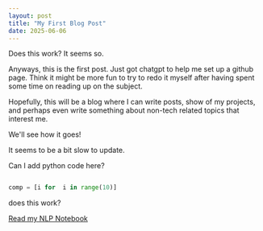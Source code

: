 ```yaml
---
layout: post
title: "My First Blog Post"
date: 2025-06-06
---
```


Does this work? It seems so. 

Anyways, this is the first post. Just got chatgpt to help me set up a github page. 
Think it might be more fun to try to redo it myself after having spent some time 
on reading up on the subject. 

Hopefully, this will be a blog where I can write posts, show of my projects, and perhaps 
even write something about non-tech related topics that interest me. 

We'll see how it goes! 

It seems to be a bit slow to update. 

Can I add python code here? 

```python 

comp = [i for  i in range(10)]

```

does this work? 

<a href="{{ site.baseurl }}/notebooks/NLP_Similarity_Methods.html" target="_blank">Read my NLP Notebook</a>





